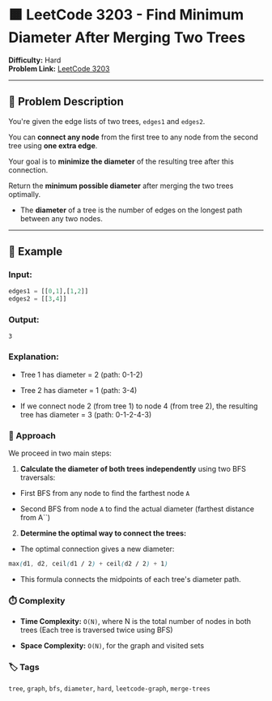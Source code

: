 # 🟧 LeetCode 3203 - Find Minimum Diameter After Merging Two Trees

**Difficulty:** Hard  
**Problem Link:** [LeetCode 3203](https://leetcode.com/problems/find-minimum-diameter-after-merging-two-trees)

---

## 📘 Problem Description

You're given the edge lists of two trees, `edges1` and `edges2`.

You can **connect any node** from the first tree to any node from the second tree using **one extra edge**.

Your goal is to **minimize the diameter** of the resulting tree after this connection.

Return the **minimum possible diameter** after merging the two trees optimally.

- The **diameter** of a tree is the number of edges on the longest path between any two nodes.

---

## 🧪 Example

### Input:
```python
edges1 = [[0,1],[1,2]]
edges2 = [[3,4]]
```

### Output:
`3`

### Explanation:

- Tree 1 has diameter = 2 (path: 0-1-2)

- Tree 2 has diameter = 1 (path: 3-4)

- If we connect node 2 (from tree 1) to node 4 (from tree 2), the resulting tree has diameter = 3 (path: 0-1-2-4-3)

### 🚀 Approach

We proceed in two main steps:

1. **Calculate the diameter of both trees independently** using two BFS traversals:

- First BFS from any node to find the farthest node `A`

- Second BFS from node `A` to find the actual diameter (farthest distance from A``)

2. **Determine the optimal way to connect the trees:**

- The optimal connection gives a new diameter:

```scss
max(d1, d2, ceil(d1 / 2) + ceil(d2 / 2) + 1)
```

- This formula connects the midpoints of each tree's diameter path.

### ⏱️ Complexity

- **Time Complexity:** `O(N)`, where N is the total number of nodes in both trees
(Each tree is traversed twice using BFS)

- **Space Complexity:** `O(N)`, for the graph and visited sets

### 🏷️ Tags

`tree`, `graph`, `bfs`, `diameter`, `hard`, `leetcode-graph`, `merge-trees`